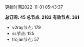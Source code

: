 更新时间2022-11-01 05:43:37

**总订阅: 45**
**总节点: 2182**
**有效节点: 361**
- v2ray节点: 179
- ss节点: 125
- trojan节点: 57
